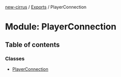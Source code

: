 [new-cirrus](../README.md) / [Exports](../modules.md) / PlayerConnection

# Module: PlayerConnection

## Table of contents

### Classes

- [PlayerConnection](../classes/PlayerConnection.PlayerConnection.md)
